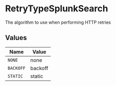 # RetryTypeSplunkSearch

The algorithm to use when performing HTTP retries


## Values

| Name      | Value     |
| --------- | --------- |
| `NONE`    | none      |
| `BACKOFF` | backoff   |
| `STATIC`  | static    |